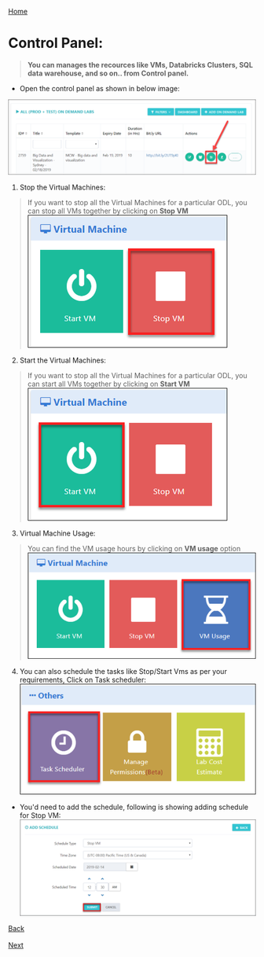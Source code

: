 [Home](./../README.md)

# Control Panel:

>**You can manages the recources like VMs, Databricks Clusters, SQL data warehouse, and so on.. from Control panel.**

* Open the control panel as shown in below image:

![](images/control1.png)
  
1. Stop the Virtual Machines: 
> If you want to stop all the Virtual Machines for a particular ODL, you can stop all VMs together by clicking on **Stop VM**
![](images/stopvm1.png)

2. Start the Virtual Machines: 
> If you want to stop all the Virtual Machines for a particular ODL, you can start all VMs together by clicking on **Start VM**
![](images/startvm.png)

3. Virtual Machine Usage:
> You can find the VM usage hours by clicking on **VM usage** option 
![](images/vmusage.png)

4. You can also schedule the tasks like Stop/Start Vms as per your requirements, Click on Task scheduler:
![](images/tasksch.png)
  
* You'd need to add the schedule, following is showing adding schedule for Stop VM:
![](images/taskadd.png)
 
[Back](./View_Users_Page_readme.md#view-users-page) &nbsp;&nbsp;&nbsp;&nbsp;&nbsp;&nbsp;&nbsp;&nbsp;&nbsp;&nbsp;&nbsp;&nbsp;&nbsp;&nbsp;&nbsp;&nbsp;&nbsp;&nbsp;&nbsp;&nbsp;&nbsp;&nbsp;&nbsp;&nbsp;&nbsp;&nbsp;&nbsp;&nbsp;&nbsp;&nbsp;&nbsp;&nbsp;&nbsp;&nbsp;&nbsp;&nbsp;&nbsp;&nbsp;&nbsp;&nbsp;&nbsp;&nbsp;&nbsp;&nbsp;&nbsp;&nbsp;&nbsp;&nbsp;&nbsp;&nbsp;&nbsp;&nbsp;&nbsp;&nbsp;&nbsp;&nbsp;&nbsp;&nbsp;&nbsp;&nbsp;&nbsp;&nbsp;&nbsp;&nbsp;&nbsp;&nbsp;&nbsp;&nbsp;&nbsp;&nbsp;&nbsp;&nbsp;&nbsp;&nbsp;&nbsp;&nbsp;&nbsp;&nbsp;&nbsp;&nbsp;&nbsp;&nbsp;&nbsp;&nbsp;&nbsp;&nbsp;&nbsp;&nbsp;&nbsp;&nbsp;&nbsp;&nbsp;&nbsp;&nbsp;&nbsp;&nbsp;&nbsp;&nbsp;&nbsp;&nbsp;&nbsp;&nbsp;&nbsp;&nbsp;&nbsp;&nbsp;&nbsp;&nbsp;&nbsp;&nbsp;&nbsp;&nbsp;&nbsp;&nbsp;&nbsp;&nbsp;&nbsp;&nbsp;&nbsp;&nbsp;&nbsp;&nbsp;&nbsp;&nbsp;&nbsp;&nbsp;&nbsp;[Next](./Support_Information_readme.md#support-information)











